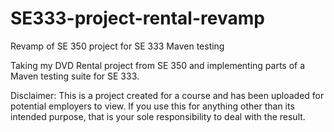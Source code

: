 # SE333-project-rental-revamp
Revamp of SE 350 project for SE 333 Maven testing

Taking my DVD Rental project from SE 350 and implementing parts of a Maven testing suite for SE 333.

Disclaimer: This is a project created for a course and has been uploaded for potential employers to view. If you use this for anything other than its intended purpose, that is your sole responsibility to deal with the result.
